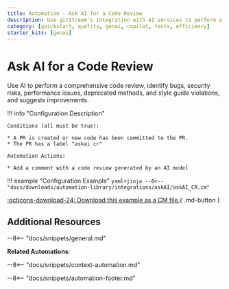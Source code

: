 ```yaml
---
title: Automation - Ask AI for a Code Review
description: Use gitStream's integration with AI services to perform a comprehensive code review to your code
category: [quickstart, quality, genai, copilot, tests, efficiency]
starter_kits: [genai]
---
```

# Ask AI for a Code Review

<!-- --8<-- [start:example]-->
Use AI to perform a comprehensive code review, identify bugs, security risks, performance issues, deprecated methods, and style guide violations, and suggests improvements.

!!! info "Configuration Description"

    Conditions (all must be true):

    * A PR is created or new code has been committed to the PR.
    * The PR has a label "askai cr"

    Automation Actions:

    * Add a comment with a code review generated by an AI model

!!! example "Configuration Example"
    ```yaml+jinja
    --8<-- "docs/downloads/automation-library/integrations/askAI/askAI_CR.cm"
    ```
    <div class="result" markdown>
        <span>
        [:octicons-download-24: Download this example as a CM file.](/downloads/automation-library/integrations/askAI/askAI_CR.cm){ .md-button }
        </span>
    </div>
<!-- --8<-- [end:example]-->

## Additional Resources

--8<-- "docs/snippets/general.md"

**Related Automations**:

--8<-- "docs/snippets/context-automation.md"

--8<-- "docs/snippets/automation-footer.md"
